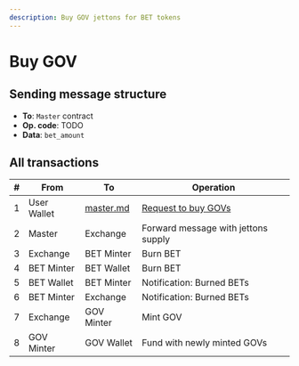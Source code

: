 ```yaml
---
description: Buy GOV jettons for BET tokens
---
```


# Buy GOV

## Sending message structure

* **To**: `Master` contract
* **Op. code**: TODO
* **Data**: `bet_amount`

## All transactions

| # | From        | To                                            | Operation                                                        |
|---|-------------|-----------------------------------------------|------------------------------------------------------------------|
| 1 | User Wallet | [master.md](../contracts/master.md "mention") | [Request to buy GOVs](../contracts/master.md#message-forwarding) |
| 2 | Master      | Exchange                                      | Forward message with jettons supply                              |
| 3 | Exchange    | BET Minter                                    | Burn BET                                                         |
| 4 | BET Minter  | BET Wallet                                    | Burn BET                                                         |
| 5 | BET Wallet  | BET Minter                                    | Notification: Burned BETs                                        |
| 6 | BET Minter  | Exchange                                      | Notification: Burned BETs                                        |
| 7 | Exchange    | GOV Minter                                    | Mint GOV                                                         |
| 8 | GOV Minter  | GOV Wallet                                    | Fund with newly minted GOVs                                      |
